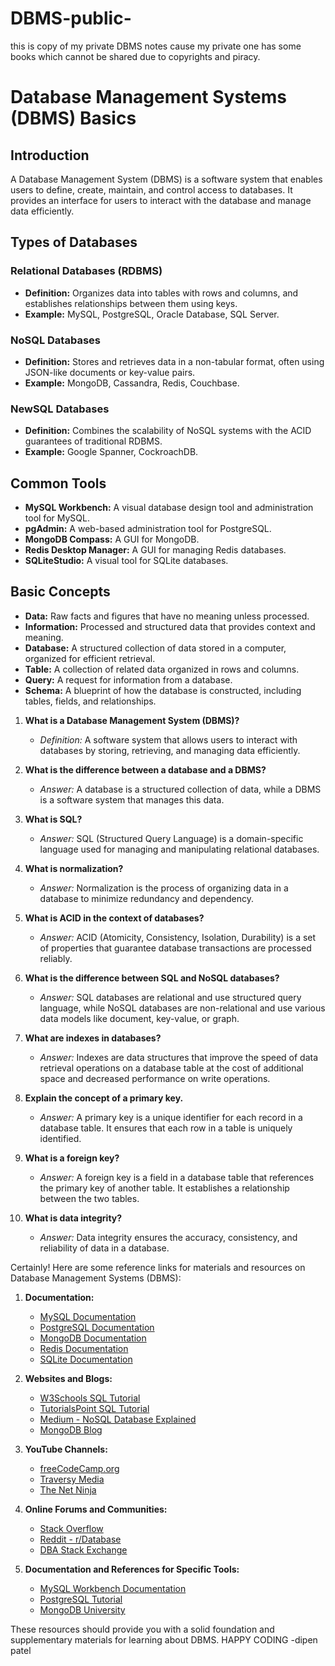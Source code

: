 # DBMS-public-
this is copy of my private DBMS notes cause my private one has some books which cannot be shared due to copyrights and piracy.

# Database Management Systems (DBMS) Basics

## Introduction

A Database Management System (DBMS) is a software system that enables users to define, create, maintain, and control access to databases. It provides an interface for users to interact with the database and manage data efficiently.

## Types of Databases

### Relational Databases (RDBMS)

- **Definition:** Organizes data into tables with rows and columns, and establishes relationships between them using keys.
- **Example:** MySQL, PostgreSQL, Oracle Database, SQL Server.

### NoSQL Databases

- **Definition:** Stores and retrieves data in a non-tabular format, often using JSON-like documents or key-value pairs.
- **Example:** MongoDB, Cassandra, Redis, Couchbase.

### NewSQL Databases

- **Definition:** Combines the scalability of NoSQL systems with the ACID guarantees of traditional RDBMS.
- **Example:** Google Spanner, CockroachDB.

## Common Tools

- **MySQL Workbench:** A visual database design tool and administration tool for MySQL.
- **pgAdmin:** A web-based administration tool for PostgreSQL.
- **MongoDB Compass:** A GUI for MongoDB.
- **Redis Desktop Manager:** A GUI for managing Redis databases.
- **SQLiteStudio:** A visual tool for SQLite databases.

## Basic Concepts

- **Data:** Raw facts and figures that have no meaning unless processed.
- **Information:** Processed and structured data that provides context and meaning.
- **Database:** A structured collection of data stored in a computer, organized for efficient retrieval.
- **Table:** A collection of related data organized in rows and columns.
- **Query:** A request for information from a database.
- **Schema:** A blueprint of how the database is constructed, including tables, fields, and relationships.

1. **What is a Database Management System (DBMS)?**
   - *Definition:* A software system that allows users to interact with databases by storing, retrieving, and managing data efficiently.

2. **What is the difference between a database and a DBMS?**
   - *Answer:* A database is a structured collection of data, while a DBMS is a software system that manages this data.

3. **What is SQL?**
   - *Answer:* SQL (Structured Query Language) is a domain-specific language used for managing and manipulating relational databases.

4. **What is normalization?**
   - *Answer:* Normalization is the process of organizing data in a database to minimize redundancy and dependency.

5. **What is ACID in the context of databases?**
   - *Answer:* ACID (Atomicity, Consistency, Isolation, Durability) is a set of properties that guarantee database transactions are processed reliably.

6. **What is the difference between SQL and NoSQL databases?**
   - *Answer:* SQL databases are relational and use structured query language, while NoSQL databases are non-relational and use various data models like document, key-value, or graph.

7. **What are indexes in databases?**
   - *Answer:* Indexes are data structures that improve the speed of data retrieval operations on a database table at the cost of additional space and decreased performance on write operations.

8. **Explain the concept of a primary key.**
   - *Answer:* A primary key is a unique identifier for each record in a database table. It ensures that each row in a table is uniquely identified.

9. **What is a foreign key?**
   - *Answer:* A foreign key is a field in a database table that references the primary key of another table. It establishes a relationship between the two tables.

10. **What is data integrity?**
    - *Answer:* Data integrity ensures the accuracy, consistency, and reliability of data in a database.

Certainly! Here are some reference links for materials and resources on Database Management Systems (DBMS):

1. **Documentation:**
   - [MySQL Documentation](https://dev.mysql.com/doc/)
   - [PostgreSQL Documentation](https://www.postgresql.org/docs/)
   - [MongoDB Documentation](https://docs.mongodb.com/)
   - [Redis Documentation](https://redis.io/documentation)
   - [SQLite Documentation](https://www.sqlite.org/docs.html)

2. **Websites and Blogs:**
   - [W3Schools SQL Tutorial](https://www.w3schools.com/sql/)
   - [TutorialsPoint SQL Tutorial](https://www.tutorialspoint.com/sql/index.htm)
   - [Medium - NoSQL Database Explained](https://medium.com/@nimbus001/nosql-database-explained-4f13038d8de7)
   - [MongoDB Blog](https://www.mongodb.com/blog)

3. **YouTube Channels:**
   - [freeCodeCamp.org](https://www.youtube.com/channel/UC8butISFwT-Wl7EV0hUK0BQ)
   - [Traversy Media](https://www.youtube.com/user/TechGuyWeb)
   - [The Net Ninja](https://www.youtube.com/channel/UCW5YeuERMmlnqo4oq8vwUpg)

4. **Online Forums and Communities:**
   - [Stack Overflow](https://stackoverflow.com/questions/tagged/database)
   - [Reddit - r/Database](https://www.reddit.com/r/Database/)
   - [DBA Stack Exchange](https://dba.stackexchange.com/)

5. **Documentation and References for Specific Tools:**
   - [MySQL Workbench Documentation](https://dev.mysql.com/doc/workbench/en/)
   - [PostgreSQL Tutorial](https://www.postgresqltutorial.com/)
   - [MongoDB University](https://university.mongodb.com/)

These resources should provide you with a solid foundation and supplementary materials for learning about DBMS.
HAPPY CODING
-dipen patel